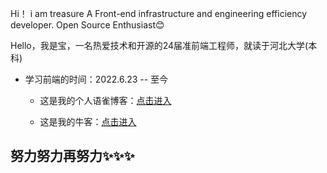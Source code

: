 Hi！ i am treasure 
A Front-end infrastructure and engineering efficiency developer. Open Source Enthusiast😊 

Hello，我是宝，一名热爱技术和开源的24届准前端工程师，就读于河北大学(本科)

-   学习前端的时间：2022.6.23 -- 至今  


    -   这是我的个人语雀博客：[点击进入](https://www.yuque.com/mashangyou-enl2s)  

    -   这是我的牛客：[点击进入](https://www.nowcoder.com/users/865089147)  


## 努力努力再努力✨✨✨

